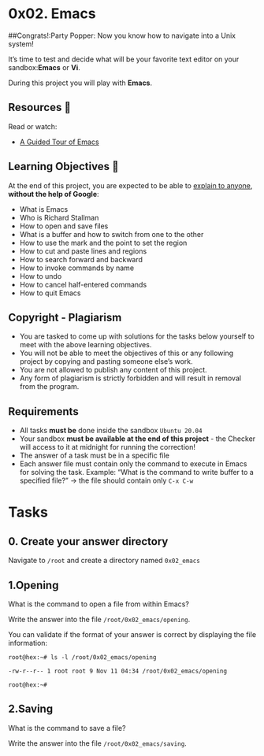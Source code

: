 # 0x02. Emacs
##Congrats!:Party Popper:
Now you know how to navigate into a Unix system!

It’s time to test and decide what will be your favorite text editor on your sandbox:**Emacs** or **Vi**.

During this project you will play with **Emacs**.
## Resources :open_book:
Read or watch:
- [A Guided Tour of Emacs](https://www.gnu.org/software/emacs/tour/)

## Learning Objectives :page_with_curl:
At the end of this project, you are expected to be able to [explain to anyone](https://fs.blog/feynman-technique/), **without the help of Google**:
- What is Emacs
- Who is Richard Stallman
- How to open and save files
- What is a buffer and how to switch from one to the other
- How to use the mark and the point to set the region
- How to cut and paste lines and regions
- How to search forward and backward
- How to invoke commands by name
- How to undo
- How to cancel half-entered commands
- How to quit Emacs

## Copyright - Plagiarism
- You are tasked to come up with solutions for the tasks below yourself to meet with the above learning objectives.
- You will not be able to meet the objectives of this or any following project by copying and pasting someone else’s work.
- You are not allowed to publish any content of this project.
- Any form of plagiarism is strictly forbidden and will result in removal from the program.

## Requirements
- All tasks **must be** done inside the sandbox `Ubuntu 20.04`
- Your sandbox **must be available at the end of this project** - the Checker will access to it at midnight for running the correction!
- The answer of a task must be in a specific file
- Each answer file must contain only the command to execute in Emacs for solving the task. Example: “What is the command to write buffer to a specified file?” -> the file should contain only `C-x C-w`
# Tasks
## 0. Create your answer directory
Navigate to `/root` and create a directory named `0x02_emacs`
## 1.Opening
What is the command to open a file from within Emacs?

Write the answer into the file `/root/0x02_emacs/opening`.

You can validate if the format of your answer is correct by displaying the file information:
~~~~
root@hex:~# ls -l /root/0x02_emacs/opening

-rw-r--r-- 1 root root 9 Nov 11 04:34 /root/0x02_emacs/opening

root@hex:~#
~~~~
## 2.Saving
What is the command to save a file?

Write the answer into the file `/root/0x02_emacs/saving`.
